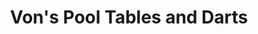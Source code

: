 ---
title: "Von's Pool Tables and Darts"
url: /rockford/vons-pool-tables-and-darts/
shop: Allgemein
---